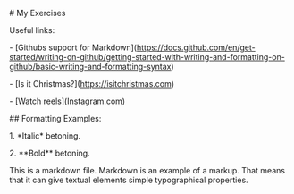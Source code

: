 \# My Exercises

Useful links:

\- \[Githubs support for Markdown](https://docs.github.com/en/get-started/writing-on-github/getting-started-with-writing-and-formatting-on-github/basic-writing-and-formatting-syntax)

\- \[Is it Christmas?](https://isitchristmas.com)

\- \[Watch reels](Instagram.com)



\## Formatting Examples:

1\. \*Italic\* betoning.

2\. \*\*Bold\*\* betoning.



This is a markdown file. Markdown is an example of a markup. That means that it can give textual elements simple typographical properties.

